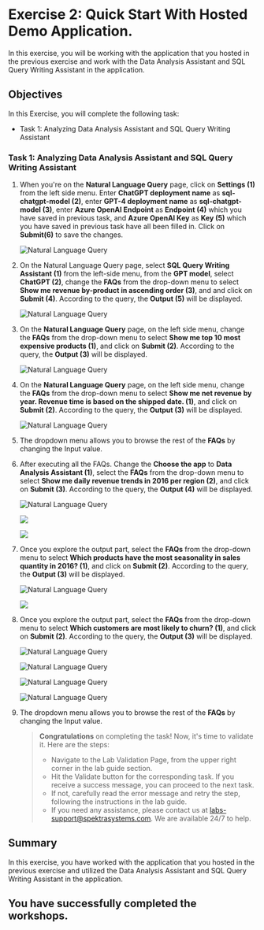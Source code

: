 # Exercise 2: Quick Start With Hosted Demo Application.

In this exercise, you will be working with the application that you hosted in the previous exercise and work with the Data Analysis Assistant and SQL Query Writing Assistant in the application.

## Objectives

In this Exercise, you will complete the following task:
- Task 1: Analyzing Data Analysis Assistant and SQL Query Writing Assistant

### Task 1: Analyzing Data Analysis Assistant and SQL Query Writing Assistant

1. When you're on the **Natural Language Query** page, click on **Settings (1)** from the left side menu. Enter **ChatGPT deployment name** as **sql-chatgpt-model (2)**, enter **GPT-4 deployment name** as **sql-chatgpt-model (3)**, enter **Azure OpenAI Endpoint** as **Endpoint (4)** which you have saved in previous task, and **Azure OpenAI Key** as **Key (5)** which you have saved in previous task have all been filled in. Click on **Submit(6)** to save the changes.

    ![](images/nl-set-credential.png "Natural Language Query")

2. On the Natural Language Query page, select **SQL Query Writing Assistant (1)** from the left-side menu, from the **GPT model**, select **ChatGPT (2)**,  change the **FAQs** from the drop-down menu to select **Show me revenue by-product in ascending order (3)**, and and click on **Submit (4)**. According to the query, the **Output (5)** will be displayed. 

    ![](images/nl-01.png "Natural Language Query")
    
3. On the **Natural Language Query** page, on the left side menu, change the **FAQs** from the drop-down menu to select **Show me top 10 most expensive products (1)**, and click on **Submit (2)**. According to the query, the **Output (3)** will be displayed.

    ![](images/nl-02.png "Natural Language Query")

4. On the **Natural Language Query** page, on the left side menu, change the **FAQs** from the drop-down menu to select **Show me net revenue by year. Revenue time is based on the shipped date. (1)**, and click on **Submit (2)**. According to the query, the **Output (3)** will be displayed.

    ![](images/nl-03.png "Natural Language Query")

5. The dropdown menu allows you to browse the rest of the **FAQs** by changing the Input value. 

6. After executing all the FAQs. Change the **Choose the app** to **Data Analysis Assistant (1)**, select the **FAQs** from the drop-down menu to select **Show me daily revenue trends in 2016 per region (2)**, and click on **Submit (3)**. According to the query, the **Output (4)** will be displayed.

    ![](images/nl-04.png "Natural Language Query")

    ![](images/z-03.png)

    ![](images/z-04.png)

8. Once you explore the output part, select the **FAQs** from the drop-down menu to select **Which products have the most seasonality in sales quantity in 2016? (1)**, and click on **Submit (2)**. According to the query, the **Output (3)** will be displayed.
 
    ![](images/nl-06.png "Natural Language Query")

    ![](images/z-05.png) 

9. Once you explore the output part, select the **FAQs** from the drop-down menu to select **Which customers are most likely to churn? (1)**, and click on **Submit (2)**. According to the query, the **Output (3)** will be displayed.

    ![](images/nl-08.png "Natural Language Query")

    ![](images/nl-09.png "Natural Language Query")
    
    ![](images/nl-10.png "Natural Language Query") 
    
    ![](images/nl-11.png "Natural Language Query")     

10. The dropdown menu allows you to browse the rest of the **FAQs** by changing the Input value.

    > **Congratulations** on completing the task! Now, it's time to validate it. Here are the steps:
    > - Navigate to the Lab Validation Page, from the upper right corner in the lab guide section.
    > - Hit the Validate button for the corresponding task. If you receive a success message, you can proceed to the next task. 
    > - If not, carefully read the error message and retry the step, following the instructions in the lab guide.
    > - If you need any assistance, please contact us at labs-support@spektrasystems.com. We are available 24/7 to help.

## Summary
In this exercise, you have worked with the application that you hosted in the previous exercise and utilized the Data Analysis Assistant and SQL Query Writing Assistant in the application.

## You have successfully completed the workshops.     
